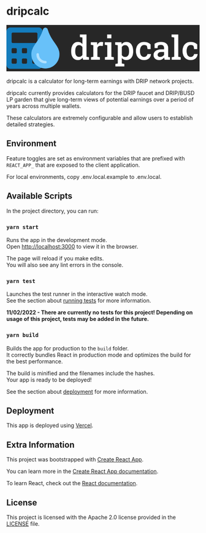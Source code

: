 # dripcalc

![dripcalc logo](/resources/logo-readme.svg)

dripcalc is a calculator for long-term earnings with DRIP network projects.

dripcalc currently provides calculators for the DRIP faucet and DRIP/BUSD LP garden
that give long-term views of potential earnings over a period of years across multiple wallets.

These calculators are extremely configurable and allow users to establish detailed strategies.

## Environment

Feature toggles are set as environment variables that are prefixed with `REACT_APP_` that are exposed
to the client application.

For local environments, copy .env.local.example to .env.local.

## Available Scripts

In the project directory, you can run:

### `yarn start`

Runs the app in the development mode.\
Open [http://localhost:3000](http://localhost:3000) to view it in the browser.

The page will reload if you make edits.\
You will also see any lint errors in the console.

### `yarn test`

Launches the test runner in the interactive watch mode.\
See the section about [running tests](https://facebook.github.io/create-react-app/docs/running-tests) for more information.

**11/02/2022 - There are currently no tests for this project! Depending on usage of this project, tests may be added in the future.**

### `yarn build`

Builds the app for production to the `build` folder.\
It correctly bundles React in production mode and optimizes the build for the best performance.

The build is minified and the filenames include the hashes.\
Your app is ready to be deployed!

See the section about [deployment](https://facebook.github.io/create-react-app/docs/deployment) for more information.

## Deployment

This app is deployed using [Vercel](https://vercel.com/).

## Extra Information

This project was bootstrapped with [Create React App](https://github.com/facebook/create-react-app).


You can learn more in the [Create React App documentation](https://facebook.github.io/create-react-app/docs/getting-started).

To learn React, check out the [React documentation](https://reactjs.org/).

## License

This project is licensed with the Apache 2.0 license provided in the [LICENSE](/LICENSE) file.
